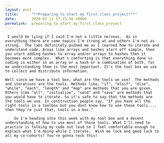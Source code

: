 ```yaml
---
layout: post
title:      "**Preparing to start my first class project!**"
date:       2020-01-11 17:15:56 +0000
permalink:  preparing_to_start_my_first_class_project
---
```



     I would be lying if I said I'm not a little nervous.  As in everything there are some topics I'm strong at and others I'm not as strong.  The labs definitely pushed me as I learned how to iterate and understand code. Areas like arrays and hashes start off simple, then you start adding hashes to array and/or arrays to hashes then it becomes more complex.  What's comforting is that everything done in coding is either in an array or a hash or a combination of both, for me understanding them is the most important. It's the tool box we use to collect and distribute information.
		 
    Well since we have a tool box, what are the tools we use?  The methods and iterations are the tools. Methods like, "if", "elsif", "else", "while", "each", "length" and "map" are methods that you are given.  Others like "all", "initialize", "send" and "save" are methods that you would have to iterate. So it's safe to say that the methods are the tools we use. In construction people say, "If you have all the right tools in a toolbox but you dont know how to use those tools.... then they're just that, tools in a box."  
		
		So I'm heading into this week with my tool box and a decent understanding of how to use most of those tools. What I'll need to practice is talking my code out loud so I feel comfortable enough to explain what I'm doing while I iterate.  Wish me luck and good luck to all my co-cohorts! You're gonna rock this!
